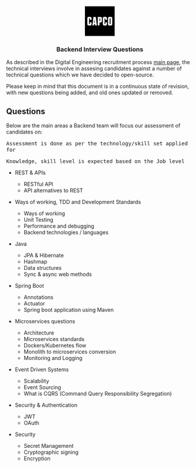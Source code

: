 <!-- PROJECT LOGO -->
<br />
<p align="center">
  <a href="https://github.com/capcodigital/repo_name">
    <img src="images/logo.png" alt="Logo" width="80" height="80">
  </a>
  
<h3 align="center"> Backend Interview Questions </h3>
  
As described in the Digital Engineering recruitment process [main page](https://github.com/capcodigital/interview-questions/blob/main/README.md#interview-questions), 
the technical interviews involve in assesing candidates against a number of technical 
questions which we have decided to open-source.

Please keep in mind that this document is in a continuous state of revision, with new questions being added, and old ones updated or removed.

## Questions
Below are the main areas a Backend team will focus our assessment of candidates on:

<kbd>Assessment is done as per the technology/skill set applied for </kbd>

<kbd>Knowledge, skill level is expected based on the Job level</kbd>

* REST & APIs
  * RESTful API
  * API alternatives to REST

* Ways of working, TDD and Development Standards
  * Ways of working
  * Unit Testing
  * Performance and debugging
  * Backend technologies / languages
  
  
* Java 
  * JPA & Hibernate
  * Hashmap
  * Data structures 
  * Sync & async web methods
  

* Spring Boot
  * Annotations
  * Actuator
  * Spring boot application using Maven
 

* Microservices questions
  * Architecture
  * Microservices standards
  * Dockers/Kubernetes flow
  * Monolith to microservices conversion
  * Monitoring and Logging
  
* Event Driven Systems
  * Scalability
  * Event Sourcing
  * What is CQRS (Command Query Responsibility Segregation) 
  
  
* Security & Authentication
  * JWT
  * OAuth
  
 
* Security
  * Secret Management
  * Cryptographic signing
  * Encryption
